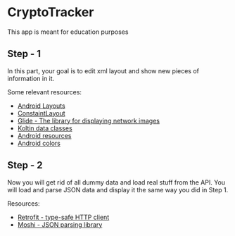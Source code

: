 # CryptoTracker

This app is meant for education purposes

## Step - 1

In this part, your goal is to edit xml layout and show new pieces of information in it.

Some relevant resources:
* [Android Layouts](https://developer.android.com/guide/topics/ui/declaring-layout.html)
* [ConstaintLayout](https://constraintlayout.com/)
* [Glide - The library for displaying network images](https://bumptech.github.io/glide/doc/generatedapi.html#using-the-generated-api)
* [Koltin data classes](https://kotlinlang.org/docs/reference/data-classes.html)
* [Android resources](https://developer.android.com/guide/topics/resources/providing-resources.html)
* [Android colors](https://developer.android.com/reference/android/graphics/Color.html)

## Step - 2

Now you will get rid of all dummy data and load real stuff from the API. You will load and parse JSON
data and display it the same way you did in Step 1.

Resources:
* [Retrofit - type-safe HTTP client](http://square.github.io/retrofit/)
* [Moshi - JSON parsing library](https://github.com/square/moshi)


